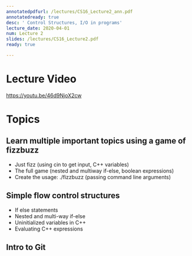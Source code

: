 ```yaml
---
annotatedpdfurl: /lectures/CS16_Lecture2_ann.pdf
annotatedready: true
desc: ' Control Structures, I/O in programs'
lecture_date: 2020-04-01
num: Lecture 2
slides: /lectures/CS16_Lecture2.pdf
ready: true

---
```


# Lecture Video

<https://youtu.be/46d9NjoX2cw>

# Topics

## Learn multiple important topics using a game of fizzbuzz

* Just fizz (using cin to get input, C++ variables)
* The full game (nested and multiway if-else, boolean expressions)
* Create the usage: ./fizzbuzz <number> (passing command line arguments)

## Simple flow control structures

* If else statements
* Nested and multi-way if-else
* Uninitialized variables in C++
* Evaluating C++ expressions

## Intro to Git
